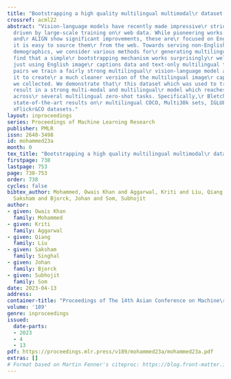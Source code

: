 ```yaml
---
title: "Bootstrapping a high quality multilingual multimodal\r dataset for Bletchley"
crossref: acml22
abstract: "Vision-language models have recently made impressive\r strides, primarily
  driven by large-scale training on\r web data. While pioneering works such as CLIP
  and\r ALIGN show significant improvements, these are\r focused on English data as
  it is easy to source them\r from the web. Towards serving non-English-speaking\r
  demographics, we consider various methods for\r generating multilingual data and
  find that a simple\r bootstrapping mechanism works surprisingly\r well. Specifically,
  just using English image\r captions data and text-only multilingual translation\r
  pairs we train a fairly strong multilingual\r vision-language model and then leverage
  it to create\r a much cleaner version of the multilingual image\r captions dataset
  we collected. We demonstrate that\r this dataset which was used to train Bletchley\r
  result in a strong multi-modal and multilingual\r model which reaches strong performance
  across\r several multilingual zero-shot tasks. Specifically,\r Bletchley achieves
  state-of-the-art results on\r multilingual COCO, Multi30k sets, IGLUE WIT and\r
  xFlickr&CO datasets."
layout: inproceedings
series: Proceedings of Machine Learning Research
publisher: PMLR
issn: 2640-3498
id: mohammed23a
month: 0
tex_title: "Bootstrapping a high quality multilingual multimodal\r dataset for Bletchley"
firstpage: 738
lastpage: 753
page: 738-753
order: 738
cycles: false
bibtex_author: Mohammed, Owais Khan and Aggarwal, Kriti and Liu, Qiang and Singhal,
  Saksham and Bjorck, Johan and Som, Subhojit
author:
- given: Owais Khan
  family: Mohammed
- given: Kriti
  family: Aggarwal
- given: Qiang
  family: Liu
- given: Saksham
  family: Singhal
- given: Johan
  family: Bjorck
- given: Subhojit
  family: Som
date: 2023-04-13
address:
container-title: "Proceedings of The 14th Asian Conference on Machine\r Learning"
volume: '189'
genre: inproceedings
issued:
  date-parts:
  - 2023
  - 4
  - 13
pdf: https://proceedings.mlr.press/v189/mohammed23a/mohammed23a.pdf
extras: []
# Format based on Martin Fenner's citeproc: https://blog.front-matter.io/posts/citeproc-yaml-for-bibliographies/
---
```

